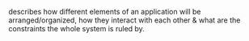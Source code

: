 describes how different elements of an application will be arranged/organized, how they interact with each other & what are the constraints the whole system is ruled by.